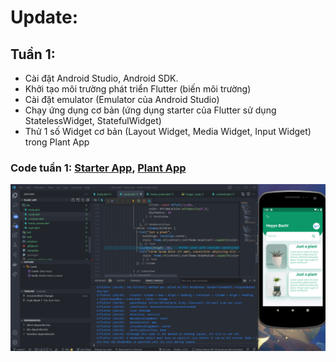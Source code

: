 # Update:

## Tuần 1:
- Cài đặt Android Studio, Android SDK.
- Khởi tạo môi trường phát triển Flutter (biến môi trường)
- Cài đặt emulator (Emulator của Android Studio)
- Chạy ứng dụng cơ bản (ứng dụng starter của Flutter sử dụng StatelessWidget, StatefulWidget)
- Thử 1 số Widget cơ bản (Layout Widget, Media Widget, Input Widget) trong Plant App
### Code tuần 1: [Starter App](https://github.com/miaht94/Flutter_Homework/tree/master/Bai_1/starter_app), [Plant App](https://github.com/miaht94/Flutter_Homework/tree/master/Plant%20App)

<img src="https://github.com/miaht94/Flutter_Homework/blob/master/Plant%20App/Screenshot%202022-02-25%20012902.png?raw=true" alt="alt text" width="900"/>

